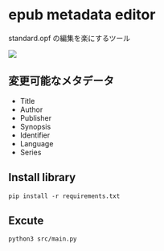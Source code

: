 # epub metadata editor

standard.opf の編集を楽にするツール

![](image/2023-12-08_20h05_41.png)

## 変更可能なメタデータ

-   Title
-   Author
-   Publisher
-   Synopsis
-   Identifier
-   Language
-   Series

## Install library

```command
pip install -r requirements.txt
```

## Excute

```command
python3 src/main.py
```
